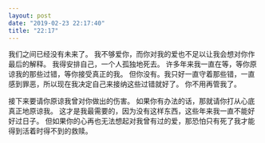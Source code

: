 ```yaml
---
layout: post
date: "2019-02-23 22:17:40"
title: "22:17"
---
```


我们之间已经没有未来了。
我不够爱你，而你对我的爱也不足以让我会想对你作最后的解释。
我得安排自己，一个人孤独地死去。
许多年来我一直在等，等你原谅我的那些过错，等你接受真正的我。
但你没有。我只好一直守着那些错，一直感到罪恶，所以现在我决定自己来接纳这些过错就好了。
你不用再管我了。

接下来要请你原谅我曾对你做出的伤害。
如果你有办法的话，那就请你打从心底真正地原谅我。
这才是我最需要的，因为没有这样东西，这些年来我一直不能好好过日子。
但如果你的心再也无法想起对我曾有过的爱，那恐怕只有死了我才能得到活着时得不到的救赎。